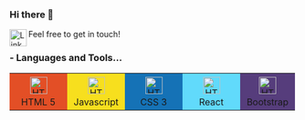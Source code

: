 ### Hi there 👋

<a href="https://www.linkedin.com/in/alvaro-raposo/">
  <img align="left" alt="Linkedin" width="30px" src="https://simpleicons.org/icons/linkedin.svg" />
</a>
Feel free to get in touch!

### - Languages and Tools...

<table>
  <tr>
      <td style="background: #E34F26" width="85" align="center">
          <div><img src="https://simpleicons.org/icons/html5.svg" width="30" alt="HTML" style="vertical-align:center; margin:4px"/></div>
          <div>HTML 5</div>                   
      </td>
      <td style="background: #F7DF1E" width="85" align="center">
          <div><img src="https://simpleicons.org/icons/javascript.svg" width="30" alt="HTML" style="vertical-align:center; margin:4px"/></div>
          <div>Javascript</div>
      </td>
      <td style="background: #1572B6" width="85" align="center">
          <div><img src="https://simpleicons.org/icons/css3.svg" width="30" alt="HTML" style="vertical-align:center; margin:4px"/></div>
          <div>CSS 3</div>
      </td>
      <td style="background: #61DAFB" width="85" align="center">
          <div><img src="https://simpleicons.org/icons/react.svg" width="30" alt="HTML" style="vertical-align:center; margin:4px"/></div>
          <div>React</div>
      </td>
      <td style="background: #563D7C" width="80" align="center">
          <div><img src="https://simpleicons.org/icons/bootstrap.svg" width="30" alt="HTML" style="vertical-align:center; margin:4px"/></div>
          <div>Bootstrap</div>
      </td> 
  </tr>
</table>
<!--
**alvaroraposo/alvaroraposo** is a ✨ _special_ ✨ repository because its `README.md` (this file) appears on your GitHub profile.

Here are some ideas to get you started:

- 🔭 I’m currently working on ...
- 🌱 I’m currently learning ...
- 👯 I’m looking to collaborate on ...
- 🤔 I’m looking for help with ...
- 💬 Ask me about ...
- 📫 How to reach me: ...
- 😄 Pronouns: ...
- ⚡ Fun fact: ...
-->
